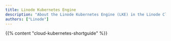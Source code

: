 ```yaml
---
title: Linode Kubernetes Engine
description: "About the Linode Kubernetes Engine (LKE) in the Linode Cloud Manager."
authors: ["Linode"]
---
```


{{% content "cloud-kubernetes-shortguide" %}}
